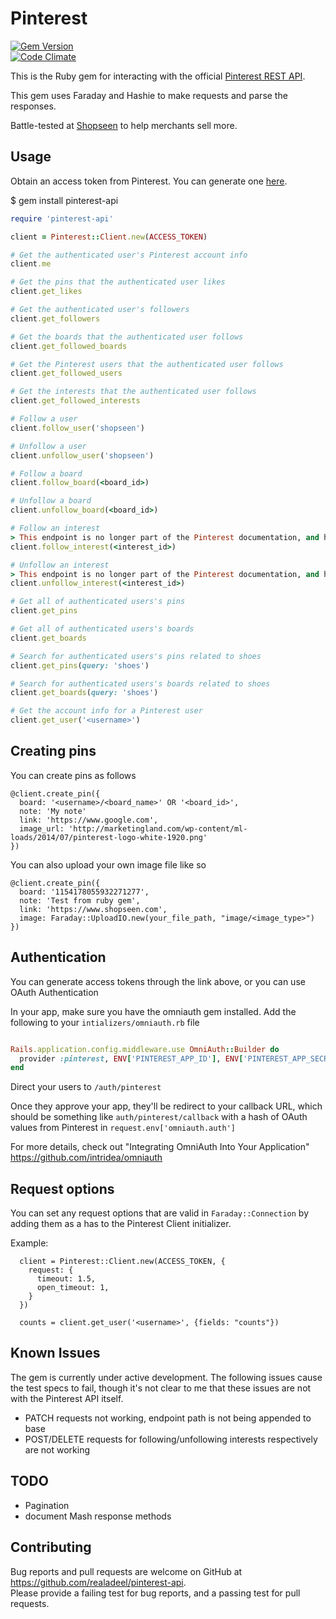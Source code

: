 # Pinterest

[![Gem Version](https://badge.fury.io/rb/pinterest-api.svg)](https://badge.fury.io/rb/pinterest-api)  
[![Code Climate](https://codeclimate.com/github/realadeel/pinterest-api/badges/gpa.svg)](https://codeclimate.com/github/realadeel/pinterest-api)

This is the Ruby gem for interacting with the official [Pinterest REST API](https://developers.pinterest.com/docs/getting-started/introduction/).  

This gem uses Faraday and Hashie to make requests and parse the responses.

Battle-tested at [Shopseen](https://www.shopseen.com) to help merchants sell more.

## Usage

Obtain an access token from Pinterest. You can generate one [here](https://developers.pinterest.com/tools/access_token/).

$ gem install pinterest-api

```ruby
require 'pinterest-api'

client = Pinterest::Client.new(ACCESS_TOKEN)

# Get the authenticated user's Pinterest account info
client.me

# Get the pins that the authenticated user likes
client.get_likes

# Get the authenticated user's followers
client.get_followers

# Get the boards that the authenticated user follows
client.get_followed_boards

# Get the Pinterest users that the authenticated user follows
client.get_followed_users

# Get the interests that the authenticated user follows
client.get_followed_interests

# Follow a user
client.follow_user('shopseen')

# Unfollow a user
client.unfollow_user('shopseen')

# Follow a board
client.follow_board(<board_id>)

# Unfollow a board
client.unfollow_board(<board_id>)

# Follow an interest
> This endpoint is no longer part of the Pinterest documentation, and has always returned an error
client.follow_interest(<interest_id>)

# Unfollow an interest
> This endpoint is no longer part of the Pinterest documentation, and has always returned an error
client.unfollow_interest(<interest_id>)

# Get all of authenticated users's pins
client.get_pins  

# Get all of authenticated users's boards
client.get_boards

# Search for authenticated users's pins related to shoes
client.get_pins(query: 'shoes')  

# Search for authenticated users's boards related to shoes
client.get_boards(query: 'shoes')

# Get the account info for a Pinterest user
client.get_user('<username>')

```
## Creating pins

You can create pins as follows

```
@client.create_pin({
  board: '<username>/<board_name>' OR '<board_id>',
  note: 'My note'
  link: 'https://www.google.com',
  image_url: 'http://marketingland.com/wp-content/ml-loads/2014/07/pinterest-logo-white-1920.png'
})
```

You can also upload your own image file like so

```
@client.create_pin({
  board: '1154178055932271277',
  note: 'Test from ruby gem',
  link: 'https://www.shopseen.com',
  image: Faraday::UploadIO.new(your_file_path, "image/<image_type>")
})
```

## Authentication

You can generate access tokens through the link above, or you can use OAuth
Authentication  

In your app, make sure you have the omniauth gem installed. Add the following
to your ```intializers/omniauth.rb``` file  

```ruby

Rails.application.config.middleware.use OmniAuth::Builder do
  provider :pinterest, ENV['PINTEREST_APP_ID'], ENV['PINTEREST_APP_SECRET']
end

```

Direct your users to ```/auth/pinterest```

Once they approve your app, they'll be redirect to your callback URL, which
should be something like ```auth/pinterest/callback``` with a hash of
OAuth values from Pinterest in ```request.env['omniauth.auth']```

For more details, check out "Integrating OmniAuth Into Your Application"  
https://github.com/intridea/omniauth

## Request options

You can set any request options that are valid in `Faraday::Connection` by adding them as a has to the Pinterest Client initializer.

Example:

```
  client = Pinterest::Client.new(ACCESS_TOKEN, {
    request: {
      timeout: 1.5,
      open_timeout: 1,
    }
  })

  counts = client.get_user('<username>', {fields: "counts"})
```

## Known Issues

The gem is currently under active development. The following issues cause the test specs to fail, though it's not clear to me that these issues are not with the Pinterest API itself.  
* PATCH requests not working, endpoint path is not being appended to base
* POST/DELETE requests for following/unfollowing interests respectively are not working

## TODO

* Pagination
* document Mash response methods

## Contributing

Bug reports and pull requests are welcome on GitHub at https://github.com/realadeel/pinterest-api.  
Please provide a failing test for bug reports, and a passing test for pull requests.
